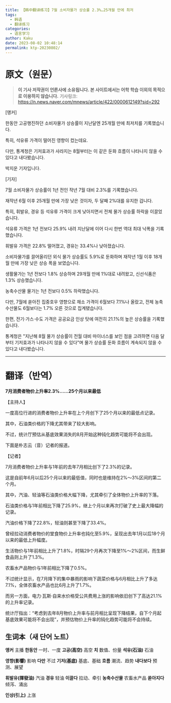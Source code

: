 ```yaml
---
title: 【韩中翻译练习】7월 소비자물가 상승률 2.3%…25개월 만에 최저
tags:
  - 韩语
  - 翻译练习
categories:
  - 语言学习
author: Kaku
date: 2023-08-02 10:48:14
permalink: ktp-20230802/
---
```


# 原文（원문）

> **이 기사 저작권이 언론사에 소유됩니다. 본 사이트에서는 어학 학습 이외의 목적으로 이용하지 않습니다.**
> 기사링크: https://n.news.naver.com/mnews/article/422/0000612149?sid=292

<!--more-->

[앵커]

한동안 고공행진하던 소비자물가 상승률이 지난달엔 25개월 만에 최저치를 기록했습니다.

특히, 석유류 가격이 떨어진 영향이 컸는데요.

다만, 통계청은 기저효과가 사라지는 8월부터는 이 같은 둔화 흐름이 나타나지 않을 수 있다고 내다봤습니다.

박지운 기자입니다.

[기자]

7월 소비자물가 상승률이 1년 전인 작년 7월 대비 2.3%를 기록했습니다.

재작년 6월 이후 25개월 만에 가장 낮은 것이자, 두 달째 2%대를 유지한 겁니다.

특히, 휘발유, 경유 등 석유류 가격이 크게 낮아지면서 전체 물가 상승률 하락을 이끌었습니다.

석유류 가격은 1년 전보다 25.9% 내려 지난달에 이어 다시 한번 역대 최대 낙폭을 기록했습니다.

휘발유 가격은 22.8% 떨어졌고, 경유는 33.4%나 낮아졌습니다.

소비자물가를 끌어올리던 외식 물가 상승률도 5.9%로 둔화하며 재작년 1월 이후 18개월 만에 가장 낮은 상승 폭을 보였습니다.

생활물가는 1년 전보다 1.8% 상승하며 29개월 만에 1%대로 내려왔고, 신선식품은 1.3% 상승했습니다.

농축수산물 물가는 1년 전보다 0.5% 하락했습니다.

다만, 7월에 쏟아진 집중호우 영향으로 채소 가격이 6월보다 7.1%나 올랐고, 전체 농축수산물도 6월보다는 1.7% 오른 것으로 집계됐습니다.

한편, 전기·가스·수도 가격은 공공요금 인상 탓에 여전히 21.1%의 높은 상승률을 기록했습니다.

통계청은 "지난해 8월 물가 상승률이 전월 대비 마이너스를 보인 점을 고려하면 다음 달부터 기저효과가 나타나지 않을 수 있다"며 물가 상승률 둔화 흐름이 계속되지 않을 수 있다고 내다봤습니다.

---

# 翻译（반역）

**7月消费者物价上升率2.3%……25个月以来最低**

【主持人】

一度高位行进的消费者物价上升率在上个月创下了25个月以来的最低点记录。

其中，石油类价格的下降尤其带来了较大影响。

不过，统计厅预估从基底效果消失的8月开始这种钝化趋势可能将不会出现。

下面是朴志云（音）记者的报道。

【记者】

7月消费者物价上升率与1年前的去年7月相比创下了2.3%的记录。

这是自前年6月以后25个月以来的最低值，同时也是维持在2%～3%区间的第二个月。

其中，汽油、轻油等石油类价格大幅下降，尤其牵引了全体物价上升率的下落。

石油类价格与1年前相比下降了25.9%，继上个月以来再次打破了史上最大降幅的记录。

汽油价格下降了22.8%，轻油则甚至下降了33.4%。

曾经拉动消费者物价的堂食物价上升率也钝化至5.9%，呈现出去年1月以后18个月以来的最低上升幅度。

生活物价与1年前相比上升了1.8%，时隔29个月再次下降至1%～2%区间，而生鲜食品则上升了1.3%。

农畜水产品物价与1年前相比下降了0.5%。

不过统计显示，在7月降下的集中暴雨的影响下蔬菜价格与6月相比上升了多达7.1%，全体农畜水产品也比6月上升了1.7%。

而另一方面，电力·瓦斯·自来水价格受公共费用上涨的影响依旧创下了高达21.1%的上升率记录。

统计厅指出：“考虑到去年8月物价上升率与前月相比呈现下降结果，自下个月起基底效果可能将不会出现”，并预估物价上升率的钝化趋势可能将不会持续。

## 生词本（새 단어 노트）

**앵커** 主播
**한동안** 一时、一度
**고공(高空)** 高空
**치** 数值、份量
**석유(石油)** 石油

**영향(影響)** 影响
**다만** 不过
**기저(基底)** 基底、基础
**흐름** 潮流、趋势
**내다보다** 预测、展望

**휘발유(揮發油)** 汽油
**경유** 轻油
**이끌다** 拉动、牵引
**농축수산물** 农畜水产品
**쏟아지다** 倾泻、涌出

**인상(引上)** 上涨